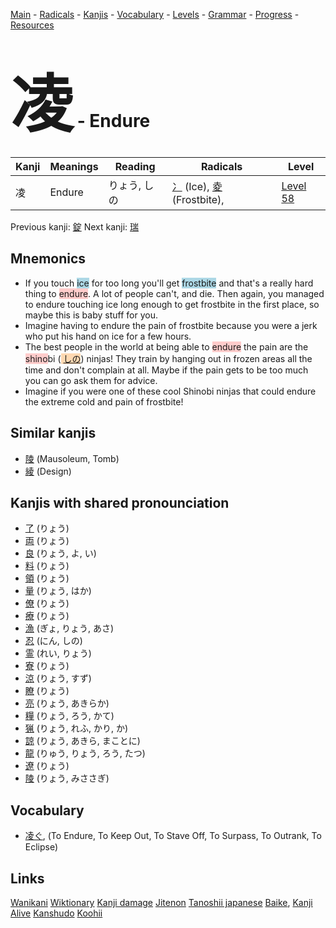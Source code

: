 <style> bigfont {font-size: 100px}</style>
[Main](../README.md) -
[Radicals](../radicals.md) -
[Kanjis](../kanjis.md) -
[Vocabulary](../vocabulary.md) -
[Levels](../levels.md) -
[Grammar](../grammar.md) - 
[Progress](../progress.md) -
[Resources](../resources.md)
# <bigfont> 凌</bigfont> - Endure 

| Kanji | Meanings | Reading | Radicals | Level |
| --- | --- | --- | --- | --- |
| 凌 | Endure | りょう, しの | [冫](../radicals/冫.md) (Ice), [夌](../radicals/夌.md) (Frostbite),  | [Level 58](../levels/wk_level58.md) |

Previous kanji: [錠](錠.md) Next kanji: [瑞](瑞.md) 

## Mnemonics
 * If you touch <span style="background-color:#ADD8E6"> ice</span> for too long you'll get <span style="background-color:#ADD8E6"> frostbite</span> and that's a really hard thing to <span style="background-color:#ffcccb"> endure</span>. A lot of people can't, and die. Then again, you managed to endure touching ice long enough to get frostbite in the first place, so maybe this is baby stuff for you.
* Imagine having to endure the pain of frostbite because you were a jerk who put his hand on ice for a few hours.
* The best people in the world at being able to <span style="background-color:#ffcccb"> endure</span> the pain are the <span style="background-color:#ffcccb"> shino</span>bi (<span style="background-color:#fed8b1"> [しの](https://jisho.org/search/しの)</span>) ninjas! They train by hanging out in frozen areas all the time and don't complain at all. Maybe if the pain gets to be too much you can go ask them for advice.
* Imagine if you were one of these cool Shinobi ninjas that could endure the extreme cold and pain of frostbite!


## Similar kanjis
 * [陵](陵.md) (Mausoleum, Tomb)
* [綾](綾.md) (Design)



## Kanjis with shared pronounciation
 * [了](了.md) (りょう)
* [両](両.md) (りょう)
* [良](良.md) (りょう, よ, い)
* [料](料.md) (りょう)
* [領](領.md) (りょう)
* [量](量.md) (りょう, はか)
* [僚](僚.md) (りょう)
* [療](療.md) (りょう)
* [漁](漁.md) (ぎょ, りょう, あさ)
* [忍](忍.md) (にん, しの)
* [霊](霊.md) (れい, りょう)
* [寮](寮.md) (りょう)
* [涼](涼.md) (りょう, すず)
* [瞭](瞭.md) (りょう)
* [亮](亮.md) (りょう, あきらか)
* [糧](糧.md) (りょう, ろう, かて)
* [猟](猟.md) (りょう, れふ, かり, か)
* [諒](諒.md) (りょう, あきら, まことに)
* [龍](龍.md) (りゅう, りょう, ろう, たつ)
* [遼](遼.md) (りょう)
* [陵](陵.md) (りょう, みささぎ)



## Vocabulary
 * [凌ぐ](../vocabulary/凌.md), (To Endure, To Keep Out, To Stave Off, To Surpass, To Outrank, To Eclipse)




## Links 


[Wanikani](https://www.wanikani.com/kanji/凌)
[Wiktionary](https://en.wiktionary.org/wiki/凌)
[Kanji damage](http://www.kanjidamage.com/kanji/search?utf8=✓&q=凌)
[Jitenon](https://jitenon.com/kanji/凌)
[Tanoshii japanese](https://www.tanoshiijapanese.com/dictionary/kanji.cfm?k=凌)
[Baike](https://baike.baidu.com/item/凌),
[Kanji Alive](https://app.kanjialive.com/凌)
[Kanshudo](https://www.kanshudo.com/searchmn?q=凌)
[Koohii](https://kanji.koohii.com/study/kanji/凌)
